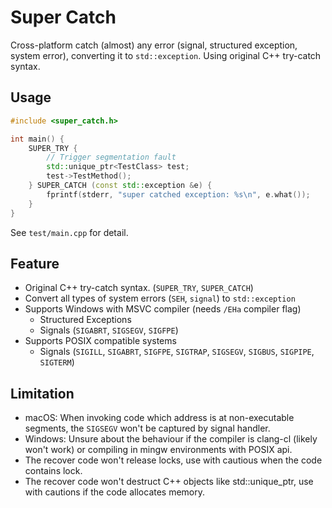 # Super Catch

Cross-platform catch (almost) any error (signal, structured exception, system error), converting it to `std::exception`. Using original C++ try-catch syntax.

## Usage

```c++
#include <super_catch.h>

int main() {
    SUPER_TRY {
        // Trigger segmentation fault
        std::unique_ptr<TestClass> test;
        test->TestMethod();
    } SUPER_CATCH (const std::exception &e) {
        fprintf(stderr, "super catched exception: %s\n", e.what());
    }
}
```

See `test/main.cpp` for detail.

## Feature

- Original C++ try-catch syntax. (`SUPER_TRY`, `SUPER_CATCH`)
- Convert all types of system errors (`SEH`, `signal`) to `std::exception`
- Supports Windows with MSVC compiler (needs `/EHa` compiler flag)
  - Structured Exceptions
  - Signals (`SIGABRT`, `SIGSEGV`, `SIGFPE`)
- Supports POSIX compatible systems
  - Signals (`SIGILL`, `SIGABRT`, `SIGFPE`, `SIGTRAP`, `SIGSEGV`, `SIGBUS`, `SIGPIPE`, `SIGTERM`)

## Limitation

- macOS: When invoking code which address is at non-executable segments, the `SIGSEGV` won't be captured by signal handler.
- Windows: Unsure about the behaviour if the compiler is clang-cl (likely won't work) or compiling in mingw environments with POSIX api.
- The recover code won't release locks, use with cautious when the code contains lock. 
- The recover code won't destruct C++ objects like std::unique_ptr, use with cautions if the code allocates memory.

